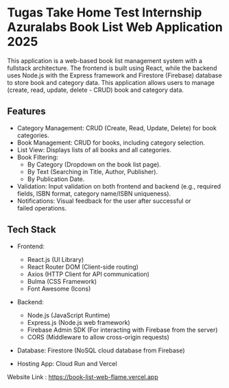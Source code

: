 # Tugas Take Home Test Internship Azuralabs Book List Web Application 2025

This application is a web-based book list management system with a fullstack architecture. The frontend is built using React, while the backend uses Node.js with the Express framework and Firestore (Firebase) database to store book and category data. This application allows users to manage (create, read, update, delete - CRUD) book and category data.

## Features

- Category Management: CRUD (Create, Read, Update, Delete) for book categories.
- Book Management: CRUD for books, including category selection.
- List View: Displays lists of all books and all categories.
- Book Filtering:
  - By Category (Dropdown on the book list page).
  - By Text (Searching in Title, Author, Publisher).
  - By Publication Date.
- Validation: Input validation on both frontend and backend (e.g., required fields, ISBN format, category name/ISBN uniqueness).
- Notifications: Visual feedback for the user after successful or failed operations.

## Tech Stack

- Frontend:

  - React.js (UI Library)
  - React Router DOM (Client-side routing)
  - Axios (HTTP Client for API communication)
  - Bulma (CSS Framework)
  - Font Awesome (Icons)

- Backend:

  - Node.js (JavaScript Runtime)
  - Express.js (Node.js web framework)
  - Firebase Admin SDK (For interacting with Firebase from the server)
  - CORS (Middleware to allow cross-origin requests)

- Database: Firestore (NoSQL cloud database from Firebase)
- Hosting App: Cloud Run and Vercel

Website Link : https://book-list-web-flame.vercel.app
